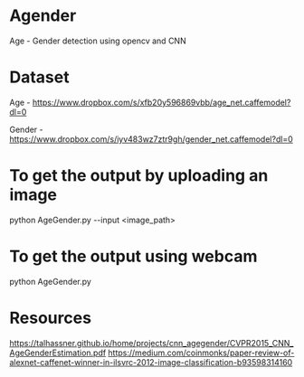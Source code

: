 # Agender
Age - Gender detection using opencv and CNN


# Dataset
Age - https://www.dropbox.com/s/xfb20y596869vbb/age_net.caffemodel?dl=0

Gender - https://www.dropbox.com/s/iyv483wz7ztr9gh/gender_net.caffemodel?dl=0

# To get the output by uploading an image
python AgeGender.py --input <image_path>

# To get the output using webcam
python AgeGender.py

# Resources

https://talhassner.github.io/home/projects/cnn_agegender/CVPR2015_CNN_AgeGenderEstimation.pdf
https://medium.com/coinmonks/paper-review-of-alexnet-caffenet-winner-in-ilsvrc-2012-image-classification-b93598314160
